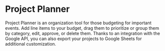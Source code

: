 # Project Planner
Project Planner is an organization tool for those budgeting for important events. Add line items to your budget, drag them to prioritize or group them by category, edit, approve, or delete them. Thanks to an integration with the Google API, you can also export your projects to Google Sheets for additional customization.


